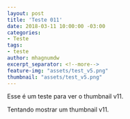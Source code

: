 ```yaml
---
layout: post
title: 'Teste 011'
date: 2018-03-11 10:00:00 -03:00
categories:
- Teste
tags:
- teste
author: mhagnumdw
excerpt_separator: <!--more-->
feature-img: "assets/test_v5.png"
thumbnail: "assets/test_v5.png"
---
```


Esse é um teste para ver o thumbnail v11.

<!--more-->

Tentando mostrar um thumbnail v11.